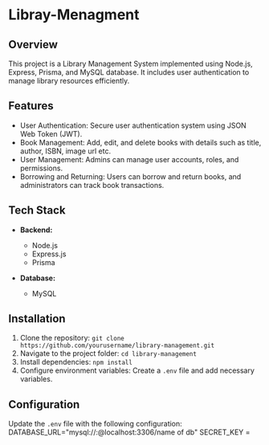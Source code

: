 # Libray-Menagment

## Overview
This project is a Library Management System implemented using Node.js, Express, Prisma, and MySQL database. It includes user authentication to manage library resources efficiently.

## Features
- User Authentication: Secure user authentication system using JSON Web Token (JWT).
- Book Management: Add, edit, and delete books with details such as title, author, ISBN, image url etc.
- User Management: Admins can manage user accounts, roles, and permissions.
- Borrowing and Returning: Users can borrow and return books, and administrators can track book transactions.
  

## Tech Stack

- **Backend:**
  - Node.js
  - Express.js
  - Prisma

- **Database:**
  -  MySQL


## Installation
1. Clone the repository: `git clone https://github.com/yourusername/library-management.git`
2. Navigate to the project folder: `cd library-management`
3. Install dependencies: `npm install`
4. Configure environment variables: Create a `.env` file and add necessary variables.

## Configuration
Update the `.env` file with the following configuration:
DATABASE_URL="mysql://<your username>:<your password>@localhost:3306/name of db"
SECRET_KEY = <Your secret key>

